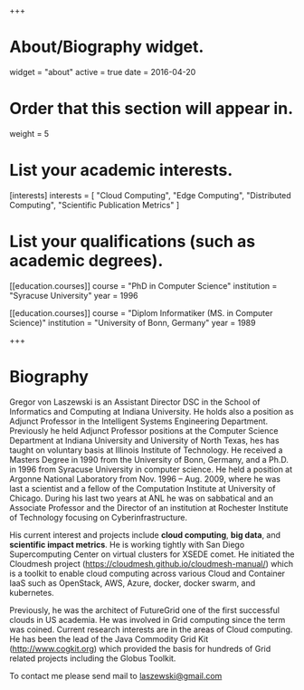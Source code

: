 +++
# About/Biography widget.
widget = "about"
active = true
date = 2016-04-20

# Order that this section will appear in.
weight = 5

# List your academic interests.
[interests]
  interests = [
    "Cloud Computing",
    "Edge Computing",
    "Distributed Computing",
	"Scientific Publication Metrics"
  ]

# List your qualifications (such as academic degrees).
[[education.courses]]
  course = "PhD in Computer Science"
  institution = "Syracuse University"
  year = 1996

[[education.courses]]
  course = "Diplom Informatiker (MS. in Computer Science)"
  institution = "University of Bonn, Germany"
  year = 1989
 
+++

# Biography

Gregor von Laszewski is an Assistant Director DSC in the School of
Informatics and Computing at Indiana University. He holds also a
position as Adjunct Professor in the Intelligent Systems Engineering
Department. Previously he held Adjunct Professor positions at the
Computer Science Department at Indiana University and University of
North Texas, hes has taught on voluntary basis at Illinois Institute of
Technology.  He received a Masters Degree in 1990 from the University of
Bonn, Germany, and a Ph.D. in 1996 from Syracuse University in computer
science. He held a position at Argonne National Laboratory from Nov.
1996 – Aug. 2009, where he was last a scientist and a fellow of the
Computation Institute at University of Chicago. During his last two
years at ANL he was on sabbatical and an Associate Professor and the
Director of an institution at Rochester Institute of Technology focusing
on Cyberinfrastructure.

His current interest and projects include **cloud computing**, **big data**, and
**scientific impact metrics**. He is working tightly with San Diego
Supercomputing Center on virtual clusters for XSEDE comet. He initiated
the Cloudmesh project (<https://cloudmesh.github.io/cloudmesh-manual/>)
which is a toolkit to enable cloud computing across various Cloud and
Container IaaS such as OpenStack, AWS, Azure, docker, docker swarm, and
kubernetes.

Previously, he was the architect of FutureGrid one of the first
successful clouds in US academia. He was involved in Grid computing
since the term was coined. Current research interests are in the areas
of Cloud computing. He has been the lead of the Java Commodity Grid
Kit (<http://www.cogkit.org>) which provided the basis for hundreds of
Grid related projects including the Globus Toolkit.

To contact me please send mail to <laszewski@gmail.com>
